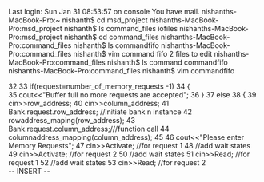 Last login: Sun Jan 31 08:53:57 on console
You have mail.
nishanths-MacBook-Pro:~ nishanth$ cd msd_project
nishanths-MacBook-Pro:msd_project nishanth$ ls
command_files	iofiles
nishanths-MacBook-Pro:msd_project nishanth$ cd command_files
nishanths-MacBook-Pro:command_files nishanth$ ls
commandfifo
nishanths-MacBook-Pro:command_files nishanth$ vim command fifo
2 files to edit
nishanths-MacBook-Pro:command_files nishanth$ ls
command		commandfifo
nishanths-MacBook-Pro:command_files nishanth$ vim commandfifo











 32 
 33       if(request=number_of_memory_requests -1)
 34         {     
 35         cout<<"Buffer full no more requests are accepted";
 36         }
 37       else
 38         {
 39         cin>>row_address;
 40         cin>>column_address;
 41         Bank.request.row_address;         //initiate bank n instance
 42         rowaddress_maping(row_address);
 43         Bank.request.column_address;///function call
 44         columnaddress_mapping(column_address);
 45 
 46                 cout<<"Please enter Memory Requests";
 47                 cin>>Activate;                       //for request 1
 48                 //add wait states
 49                 cin>>Activate;                       //for request 2
 50                 //add wait states
 51                 cin>>Read;                           //for request 1
 52                 //add wait states
 53                 cin>>Read;                           //for request 2                    
-- INSERT --
